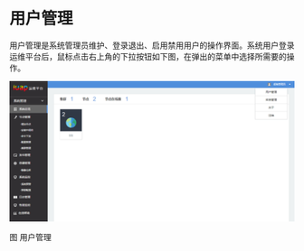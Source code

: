 # 用户管理

用户管理是系统管理员维护、登录退出、启用禁用用户的操作界面。系统用户登录运维平台后，鼠标点击右上角的下拉按钮如下图，在弹出的菜单中选择所需要的操作。

![](/articles/devops/2-/images/image4.png)

图 用户管理
